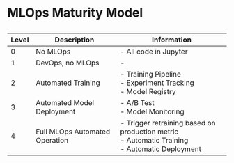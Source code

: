 # MLOps Maturity Model

## 
| Level | Description | Information |
| -------- | -------- | -------- |
| 0 | No MLOps | - All code in Jupyter |
| 1 | DevOps, no MLOps | - |
| 2 | Automated Training | - Training Pipeline <br> - Experiment Tracking <br> - Model Registry |
| 3 | Automated Model Deployment | - A/B Test <br> - Model Monitoring |
| 4 | Full MLOps Automated Operation | - Trigger retraining based on production metric <br> - Automatic Training <br> - Automatic Deployment |